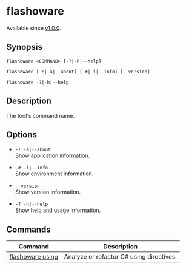 # flashoware

Available since [v1.0.0].

## Synopsis
```console
flashoware <COMMAND> [-?|-h|--help]

flashoware [-!|-a|--about] [-#|-i|--info] [--version]

flashoware -?|-h|--help
```

## Description

The tool's command name.

## Options

- `-!|-a|--about`  
Show application information.

- `-#|-i|--info`  
Show environment information.

- `--version`  
Show version information.

- `-?|-h|--help`  
Show help and usage information.

## Commands

| Command | Description |
| --- | --- |
| [flashoware using](./flashoware-using.md) | Analyze or refactor C# using directives. |

[v1.0.0]: ../CHANGELOG.md#vNext
